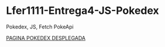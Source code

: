 # Lfer1111-Entrega4-JS-Pokedex
Pokedex, JS, Fetch PokeApi

<a href="https://lfer1111.github.io/Entrega4-JS-Pokedex/">PAGINA POKEDEX DESPLEGADA<a>
